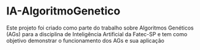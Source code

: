 # IA-AlgoritmoGenetico
Este projeto foi criado como parte do trabalho sobre Algoritmos Genéticos (AGs) para a disciplina de Inteligência Artificial da Fatec-SP e tem como objetivo demonstrar o funcionamento dos AGs e sua aplicação  
